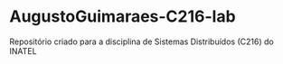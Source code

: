 # AugustoGuimaraes-C216-lab

Repositório criado para a disciplina de Sistemas Distribuídos (C216) do INATEL
